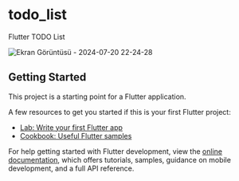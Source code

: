 # todo_list

Flutter TODO List

![Ekran Görüntüsü - 2024-07-20 22-24-28](https://github.com/user-attachments/assets/4fe4ddff-6a10-4799-85f8-f40f8a63e948)


## Getting Started

This project is a starting point for a Flutter application.

A few resources to get you started if this is your first Flutter project:

- [Lab: Write your first Flutter app](https://docs.flutter.dev/get-started/codelab)
- [Cookbook: Useful Flutter samples](https://docs.flutter.dev/cookbook)

For help getting started with Flutter development, view the
[online documentation](https://docs.flutter.dev/), which offers tutorials,
samples, guidance on mobile development, and a full API reference.
